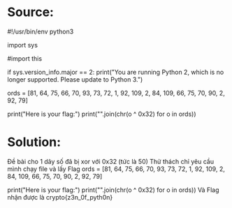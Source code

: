 # Source: 
#!/usr/bin/env python3

import sys

#import this

if sys.version_info.major == 2:
    print("You are running Python 2, which is no longer supported. Please update to Python 3.")

ords = [81, 64, 75, 66, 70, 93, 73, 72, 1, 92, 109, 2, 84, 109, 66, 75, 70, 90, 2, 92, 79]

print("Here is your flag:")
print("".join(chr(o ^ 0x32) for o in ords))

# Solution:
Đề bài cho 1 dãy số đã bị xor với 0x32 (tức là 50) 
Thử thách chỉ yêu cầu mình chạy file và lấy Flag
ords = [81, 64, 75, 66, 70, 93, 73, 72, 1, 92, 109, 2, 84, 109, 66, 75, 70, 90, 2, 92, 79]

print("Here is your flag:")
print("".join(chr(o ^ 0x32) for o in ords))
Và Flag nhận được là crypto{z3n_0f_pyth0n}
